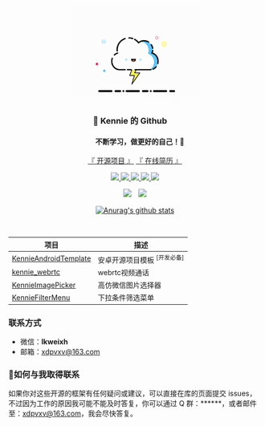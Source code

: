 <p align="center">
<a href=""><img src="resources/screenshots/logo.gif" alt="" width="50%"/></a>
</p>

<h3 align="center">
🚀 Kennie 的 Github &nbsp;&nbsp;&nbsp;&nbsp;
</h3>
<h4 align="center">
&nbsp;&nbsp;&nbsp;&nbsp;&nbsp;&nbsp;不断学习，做更好的自己！💪 
</h3>

<p align="center">
<a href="https://github.com/kennielab?tab=repositories">『 开源项目 』</a>
<a href="https://kennielab.github.io/Resum/">『 在线简历 』</a>
</p>

<p align="center">
<a href="https://www.baidu.com">
    <img src="https://img.shields.io/badge/🔥%20简书地址-brightness.svg" />
  </a>
  <a href="https://www.baidu.com">
    <img src="https://img.shields.io/badge/🚀%20微信公众号-brightness.svg" />
  </a>
  <a href="https://gitee.com/kennielab">
    <img src="https://img.shields.io/badge/🐴%20码云地址-brightness.svg" />
  </a>
  <a href="https://qm.qq.com/cgi-bin/qm/qr?k=7eeXOuUkZl5A5jLBh4WgcWsma2VxK6hJ&jump_from=webapi">
    <img src="https://img.shields.io/badge/🐧%20加入Q群-brightness.svg" />
  </a>
  <a href="https://github.com/kennielab">
    <img src="https://komarev.com/ghpvc/?username=kennielab&color=brightgreen&label=👁%20Views" />
  </a>  
</p>

<p align="center">
<img src="https://img.shields.io/badge/Android-Programmer-green?style=flat&logo=appveyor" />　<img src="https://img.shields.io/badge/Language-Kotlin-blue?style=flat&logo=appveyor" />
</p>


<div align="center">
<p align="center">

[![Anurag's github stats](https://github-readme-stats.vercel.app/api?username=kennielab&theme=vue-dark&show_icons=true)](https://github.com/kennielab)

</p>

</div>

<br>

<p align="center">

| 项目                                                         | 描述                                                         |
| ------------------------------------------------------------ | ------------------------------------------------------------ |
| [KennieAndroidTemplate](https://github.com/kennielab/KennieAndroidTemplate)    | 安卓开源项目模板 <sup>[开发必备]</sup> |
| [kennie_webrtc](https://github.com/kennielab/kennie_webrtc)    | webrtc视频通话 |
| [KennieImagePicker](https://github.com/kennielab/KennieImagePicker)    | 高仿微信图片选择器 |
| [KennieFilterMenu](https://github.com/kennielab/KennieFilterMenu)    | 下拉条件筛选菜单 |

</p>


### 联系方式
- 微信：**lkweixh**
- 邮箱：xdpvxv@163.com

### 📧如何与我取得联系

如果你对这些开源的框架有任何疑问或建议，可以直接在库的页面提交 issues，不过因为工作的原因我可能不能及时答复，你可以通过 Q 群：******，或者邮件至：xdpvxv@163.com，我会尽快答复。



